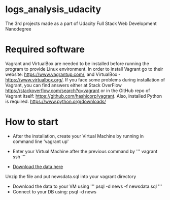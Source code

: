 # logs_analysis_udacity
The 3rd projects made as a part of Udacity Full Stack Web Development Nanodegree
# Required software
Vagrant and VirtualBox are needed to be installed before running the program to provide Linux environment. In order to install Vagrant go to their website: https://www.vagrantup.com/, and VirtualBox - https://www.virtualbox.org/. If you face some problems during installation of Vagrant, you can find answers either at Stack OverFlow https://stackoverflow.com/search?q=vagrant or in the GitHub repo of Vagrant itself: https://github.com/hashicorp/vagrant. 
Also, installed Python is required. https://www.python.org/downloads/
# How to start
* After the installation, create your Virtual Machine by running in command line 
'vagrant up'

* Enter  your Virtual Machine after the previous command by 
'''
vagrant ssh
'''
* [Download the data here](https://d17h27t6h515a5.cloudfront.net/topher/2016/August/57b5f748_newsdata/newsdata.zip)

Unzip the file and put newsdata.sql into your vagrant directory
* Download the data to your VM using 
'''
psql -d news -f newsdata.sql
'''
* Connect to your DB using: 
 psql -d news
